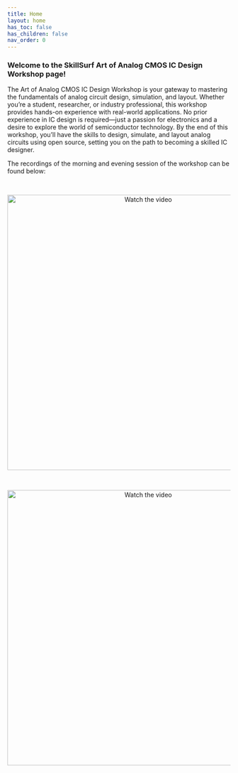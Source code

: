 ```yaml
---
title: Home
layout: home
has_toc: false
has_children: false
nav_order: 0
---
```


### Welcome to the SkillSurf Art of Analog CMOS IC Design Workshop page!

The Art of Analog CMOS IC Design Workshop is your gateway to mastering the fundamentals of analog circuit design, simulation, and layout. Whether you’re a student, researcher, or industry professional, this workshop provides hands-on experience with real-world applications. No prior experience in IC design is required—just a passion for electronics and a desire to explore the world of semiconductor technology. By the end of this workshop, you’ll have the skills to design, simulate, and layout analog circuits using open source, setting you on the path to becoming a skilled IC designer.

The recordings of the morning and evening session of the workshop can be found below:

<br>

<p align="center">
  <a href="https://www.youtube.com/watch?v=yN5dJGQQT6M" target="_blank">
    <img src="https://img.youtube.com/vi/yN5dJGQQT6M/0.jpg" alt="Watch the video" width="620"/>
  </a>
</p>

<br>

<p align="center">
  <a href="https://www.youtube.com/watch?v=yN5dJGQQT6M" target="_blank">
    <img src="https://img.youtube.com/vi/yN5dJGQQT6M/0.jpg" alt="Watch the video" width="620"/>
  </a>
</p>

<br>